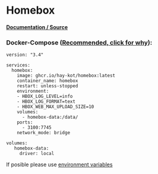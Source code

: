 # Homebox

#### [Documentation / Source](https://github.com/hay-kot/homebox)

### Docker-Compose ([Recommended, click for why](https://docs.docker.com/compose/intro/features-uses/)):

```
version: "3.4"

services:
  homebox:
    image: ghcr.io/hay-kot/homebox:latest
    container_name: homebox
    restart: unless-stopped
    environment:
    - HBOX_LOG_LEVEL=info
    - HBOX_LOG_FORMAT=text
    - HBOX_WEB_MAX_UPLOAD_SIZE=10
    volumes:
      - homebox-data:/data/
    ports:
      - 3100:7745
    network_mode: bridge

volumes:
   homebox-data:
     driver: local
```

If posible please use [environment variables](https://docs.docker.com/compose/environment-variables/set-environment-variables/)
